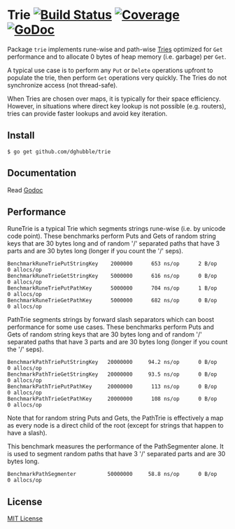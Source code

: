 # Trie [![Build Status](https://travis-ci.org/dghubble/trie.svg?branch=master)](https://travis-ci.org/dghubble/trie) [![Coverage](https://gocover.io/_badge/github.com/dghubble/trie)](https://gocover.io/github.com/dghubble/trie) [![GoDoc](https://godoc.org/github.com/dghubble/trie?status.svg)](https://godoc.org/github.com/dghubble/trie)

Package `trie` implements rune-wise and path-wise [Tries](https://en.wikipedia.org/wiki/Trie) optimized for `Get` performance and to allocate 0 bytes of heap memory (i.e. garbage) per `Get`.

A typical use case is to perform any `Put` or `Delete` operations upfront to populate the trie, then perform `Get` operations very quickly. The Tries do not synchronize access (not thread-safe).

When Tries are chosen over maps, it is typically for their space efficiency. However, in situations where direct key lookup is not possible (e.g. routers), tries can provide faster lookups and avoid key iteration. 

## Install

```
$ go get github.com/dghubble/trie
```

## Documentation

Read [Godoc](https://godoc.org/github.com/dghubble/trie)

## Performance

RuneTrie is a typical Trie which segments strings rune-wise (i.e. by unicode code point). These benchmarks perform Puts and Gets of random string keys that are 30 bytes long and of random '/' separated paths that have 3 parts and are 30 bytes long (longer if you count the '/' seps).

```
BenchmarkRuneTriePutStringKey    2000000      653 ns/op      2 B/op     0 allocs/op
BenchmarkRuneTrieGetStringKey    5000000      616 ns/op      0 B/op     0 allocs/op
BenchmarkRuneTriePutPathKey      5000000      704 ns/op      1 B/op     0 allocs/op
BenchmarkRuneTrieGetPathKey      5000000      682 ns/op      0 B/op     0 allocs/op
```

PathTrie segments strings by forward slash separators which can boost performance
for some use cases. These benchmarks perform Puts and Gets of random string keys that are 30 bytes long and of random '/' separated paths that have 3 parts and are 30 bytes long (longer if you count the '/' seps).

```
BenchmarkPathTriePutStringKey   20000000     94.2 ns/op      0 B/op     0 allocs/op
BenchmarkPathTrieGetStringKey   20000000     93.5 ns/op      0 B/op     0 allocs/op
BenchmarkPathTriePutPathKey     20000000      113 ns/op      0 B/op     0 allocs/op
BenchmarkPathTrieGetPathKey     20000000      108 ns/op      0 B/op     0 allocs/op
```

Note that for random string Puts and Gets, the PathTrie is effectively a map as every node is a direct child of the root (except for strings that happen to have a slash).

This benchmark measures the performance of the PathSegmenter alone. It is used to segment random paths that have 3 '/' separated parts and are 30 bytes long.

```
BenchmarkPathSegmenter          50000000     58.8 ns/op      0 B/op     0 allocs/op
```

## License

[MIT License](LICENSE)

